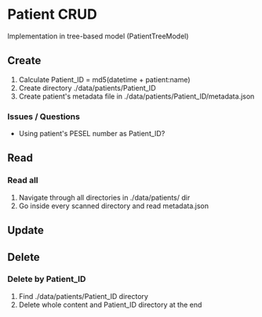 # Patient CRUD

Implementation in tree-based model (PatientTreeModel)

## Create

1. Calculate Patient_ID = md5(datetime + patient:name)
2. Create directory ./data/patients/Patient_ID
3. Create patient's metadata file in ./data/patients/Patient_ID/metadata.json

### Issues / Questions

* Using patient's PESEL number as Patient_ID?


## Read

### Read all

1. Navigate through all directories in ./data/patients/ dir
2. Go inside every scanned directory and read metadata.json

## Update

## Delete

### Delete by Patient_ID

1. Find ./data/patients/Patient_ID directory
2. Delete whole content and Patient_ID directory at the end
